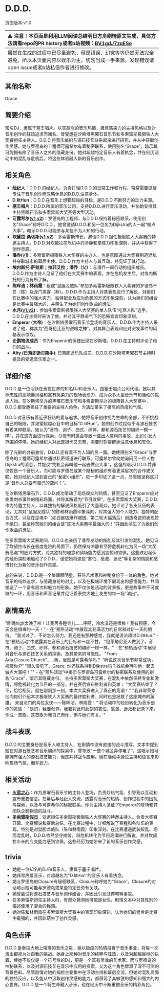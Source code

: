 # D.D.D.
页面版本:v1.0
 

| :warning: 注意！本页面是利用LLM阅读总结明日方舟剧情原文生成，具体方法请看repo的PR history或者b站视频：[BV1gdJ7zqESe](https://www.bilibili.com/video/BV1gdJ7zqESe/)         |
|:----------------------------|
| 虽然在生成的过程中已尽量避免，但是错误，幻觉等等仍然无法完全避免。所以本页面内容以娱乐为主，切勿当成一手来源。发现错误请open issue或者b站私信作者进行修改。|



## 其他名称
Grace
## 简要介绍
知名DJ，隶属于塞壬唱片。以其高涨的音乐热情、极具感染力的主持风格以及对音乐创作的狂热追求而闻名。曾受邀在汐斯塔黑曜石音乐节和多索雷斯极限铁人大奖赛担任主持人。D.D.D.将音乐编织与源石技艺联系起来进行研究，并从中获取创作灵感。她与罗德岛的工程师可露希尔有着秘密联系，使用别名“Grace”，暗示其可能拥有除了音乐人之外的隐藏身份。她对超越特定音乐人有着执念，并在经历活动中的混乱与危机后，将这些体验融入新的音乐创作。
## 相关角色
-   **经纪人**：D.D.D.的经纪人，负责打理D.D.D.的日常工作和行程，常常需要提醒专注于音乐创作而忽略休息的D.D.D.注意身体。
-   **D.litHun**：D.D.D.在音乐上想要超越的目标，是D.D.D.不断努力的动力来源。
-   **塞壬唱片**：D.D.D.所属的音乐公司，支持D.D.D.进行音乐活动，并协助安排其主持黑曜石节和多索雷斯大奖赛等大型活动。
-   **可露希尔([v1](extended_char_ke_lu_xi_er.md),[v2](../char_v3/extended_char_ke_lu_xi_er.md))**：罗德岛的工程师，与D.D.D.保持着秘密联系，使用别名"Grace"称呼D.D.D.。她曾邀请D.D.D.和另一位名为Dijkstra的人一起“做点大事”，暗示D.D.D.可能参与某些不为人知的行动。
-   **坎黛拉·桑切斯([v1](extended_char_9efa34.md),[v2](../char_v3/extended_char_9efa34.md))**：多索雷斯市长，邀请D.D.D.担任极限铁人大奖赛的特邀主持人。D.D.D.对坎黛拉在危机中的冷静和掌控力印象深刻，并从中获得了创作灵感。
-   **潘乔([v1](extended_char_pan_qiao.md))**：多索雷斯极限铁人大奖赛的主办人，也是意图通过大奖赛制造混乱并夺取城市的幕后主使。D.D.D.作为主持人与其互动，并见证了其行动。
-   **埃内斯托·萨拉斯；拉菲艾拉；潘乔（父）**：与潘乔一同行动的组织成员。D.D.D.作为主持人见证了他们在大奖赛中的表现，并在危机发生后，对埃内斯托的行为有所了解。
-   **陈晖洁；林雨霞**：组成“鼠胆龙威队”参加多索雷斯极限铁人大奖赛的罗德岛干员（陈）及龙门来客（林）。D.D.D.作为主持人对其表现进行了解说，对她们在比赛中的强大实力、独特配合及应对危机的方式印象深刻，认为她们的组合是比赛中最强大的，并萌生了为她们创作歌曲的想法。
-   **水月([v1](char_437_mizuki.md),[v2](../char_v3/char_437_mizuki.md))**：参加多索雷斯极限铁人大奖赛的单人队伍“吃豆人队”选手。D.D.D.在主持时采访了他，并对其平静语气下的恐怖宣言印象深刻。
-   **Emperor (大帝)**：在汐斯塔黑曜石音乐节登场的音乐人。D.D.D.作为主持人采访了他，称其为“西哥伦比亚的说唱之神”，对其舞台表现和应对突发事件的风格表示惊叹。
-   **企鹅物流成员**：作为Emperor的保镖出现在汐斯塔。D.D.D.在主持时评论了他们的战斗。
-   **Alty (日落即逝贝斯手)**: 日落即逝乐队成员，D.D.D.在汐斯塔黑曜石节主持时提及的受邀音乐家之一。
## 详细介绍
D.D.D.是一位活跃在泰拉世界的知名DJ和音乐人，由塞壬唱片公司代理。她以其标志性的高能量风格和富有感染力的现场表现力，成为众多大型音乐节和活动的焦点人物。在汐斯塔举办的黑曜石音乐节和多索雷斯举办的极限铁人大奖赛中，D.D.D.都受邀担任了重要的主持人角色，为活动带来了极高的热度和气氛。

D.D.D.对音乐有着近乎狂热的爱与追求。她将音乐创作视为生命的全部，不断挑战自己的极限，并渴望超越心目中的目标“D.litHun”。她的创作过程似乎与源石技艺有着某种联系，她认为“音符、调子、曲式、织体，都和源石技艺的编织一模一样”，并在这方面进行探索，尽管有时这会导致一些出人意料的事故，比如引发大范围的停电。她的经纪人对此既担忧又无奈，需要时刻提醒她注意休息和安全。

除了光鲜的台前身份，D.D.D.还有着不为人知的另一面。她使用别名“Grace”与罗德岛的工程师可露希尔通过私密频道进行联系。可露希尔曾向她询问另一位人物Dijkstra的消息，并提议“找机会再叫他一起去做点大事”，这强烈暗示D.D.D.并非仅仅是一个音乐人，而可能与罗德岛或某个隐秘的组织有着更深层次的合作或关联。她对经纪人提到自己的“秘密小组织”，进一步印证了这一点，尽管她坚称这只是“音乐人总要有自己的空间！”。

在汐斯塔黑曜石节，D.D.D.成功带动了现场观众的热情，甚至见证了Emperor应对突发刺杀事件的精彩场面，并将其解读为“节目效果”。在多索雷斯大奖赛，D.D.D.作为特邀主持人，以其独特的解说风格吸引了大量观众。她评论了各支队伍的表现，尤其对“鼠胆龙威队”的陈和林雨霞印象深刻，对其强大的个人能力、独特的配合方式，以及在逆境中（如武器店爆炸被困、第二轮大幅落后）创造奇迹的表现赞不绝口，甚至称赞她们的组合是“这场大奖赛中最强大的！”并因此萌生了为她们创作歌曲的想法。

在多索雷斯大奖赛期间，D.D.D.也亲历了潘乔发动的叛乱及其引发的混乱。她见证了坎黛拉市长在极度危险的局面下，仍然保持冷静甚至将危机转化为另一场“大奖赛高潮”的应对方式，对其独特的理念和镇场能力感到震惊和钦佩。这些跌宕起伏的经历深刻地触动了D.D.D.，促使她将这些“害怕、感激、迷茫”等复杂的情感和感悟转化为新的音乐创作灵感。

总的来说，D.D.D.是一个集耀眼明星、狂热艺术家和神秘身份于一体的角色。她对音乐的纯粹追求，与隐藏身份的对比，以及在极端环境下展现出的感悟能力，共同塑造了一个富有层次和魅力的形象。她不仅仅是活动的背景板，更是故事中不可或缺的一环，用音乐和声音记录并见证着泰拉大地上发生的每一场“演出”。
## 剧情高光
"昨晚high太晚了啦！让我再多睡会儿......呼啊，冷水澡还是很棒！我有预感，今天会是很棒的一天！" - 在“预热活动”中展现其充满活力的日常和对新一天的期待。
"我试过了，不论怎么努力，我还是有那种感觉，我就是没法超过D.litHun." - 在“预热活动”中透露其在音乐上的目标和一丝不甘。
"但莱塔尼亚人做到了。音符、调子、曲式、织体，都和源石技艺的编织一模一样。" - 在“预热活动”中展现对音乐与源石技艺关系的探索，及其带来的可能性。
"From Ada.Closure.Church”......咦，居然是可露希尔吗？ “听说这次音乐节非常成功，祝贺你:P” “很久没见了，Grace. 你还联系得到Dijkstra吗？找机会再叫他一起去做点大事吧！”" - 在“预热活动”中揭示与罗德岛可露希尔的秘密联系及使用的别名“Grace”，暗示其隐藏身份。
主持多索雷斯大奖赛，在混乱中依然保持专业和激情，将危机转化为节目的一部分，并在赛后宣布胜利者和英雄：
"大奖赛结束了？ 不，恰恰相反。就在刚刚那一刻，本次大奖赛进入了真正的高潮！"
"我非常荣幸地向你们介绍本次极限铁人大奖赛的最终胜利者，同时也是拯救了这座城市的英雄。 来自龙门的两位女侠——陈晖洁，林雨霞！"
将活动中的经历转化为音乐创作的灵感：
"是的，我要创作，我要将此时此刻的害怕、感激、迷茫都记录下来，作成一首歌。这首歌为我自己而作，但与她们有关。"
## 战斗表现
D.D.D.的主要身份是音乐人和主持人，在剧情中没有直接的战斗描写。文本中提到她在对源石技艺和音乐编织的探索中，曾导致“一整个城区弄停电了”，这暗示她可能拥有强大的源石技艺能力，但这并非战斗应用。她在活动中通过主持和语言来影响现场气氛，而非武力。
## 相关活动
-   **[火蓝之心](../stories/act3d0.md)**：作为黑曜石音乐节的主持人登场，负责炒热气氛、引导观众互动和宣布重要信息。在幕后与经纪人交流，透露对音乐的热情、创作过程中的困扰与探索，以及与可露希尔的秘密联系。作为主持人见证了Emperor的登场和其团队企鹅物流的战斗。
-   **[多索雷斯假日](../stories/act12side.md)**：受邀担任多索雷斯极限铁人大奖赛的特邀主持人。负责大奖赛开幕、比赛解说和赛后总结。在比赛过程中，详细解说了赛程和各队伍的表现，特别是对鼠胆龙威队（陈和林雨霞）印象深刻。在比赛遭遇武装叛乱、场面混乱时，D.D.D.依然坚守岗位，将危机转化为节目高潮进行解说，并对坎黛拉市长的应变能力感到钦佩。这些经历为她带来了新的音乐创作灵感。
## trivia
*   她是一位知名的DJ和音乐人，隶属于塞壬唱片。
*   她非常热爱音乐，对超越名为“D.litHun”的音乐人有着执念。
*   她与罗德岛的Closure有秘密联系，Closure称呼她为“Grace”。Closure的对话暗示她可能与罗德岛或某些特定任务有关联。
*   她曾尝试将源石技艺与音乐创作结合，并因此引发过停电等事故。
*   在多索雷斯担任主持人时，有观众猜测她可能是女性，剧情文本中对其性别的描述使用了混合的称谓。
*   她对陈和林雨霞在多索雷斯大奖赛中的表现印象深刻，认为她们的组合是比赛中最强的，并因此萌生了创作灵感。
## 角色点评
D.D.D.是泰拉大地上璀璨的音乐之星，她以极度的热情投身于音乐事业，将每一次演出都视为对自我的挑战。她身上那种对音乐的纯粹与狂热，以及对超越目标的执着，使她不仅仅是一个符号性的DJ，更是一个富有灵魂的艺术家。而与罗德岛的神秘联系，以及对源石技艺在音乐中应用的探索，又为这个角色增添了深不可测的背景色彩。尽管剧情对她的描绘主要集中在活动主持和幕后交流，但她对混乱局面的独特反应，以及能从中汲取创作灵感的能力，都展现了其敏锐的感知和强大的内心世界。D.D.D.是一个将生命融入音乐，也在经历中不断重塑音乐的精彩角色。